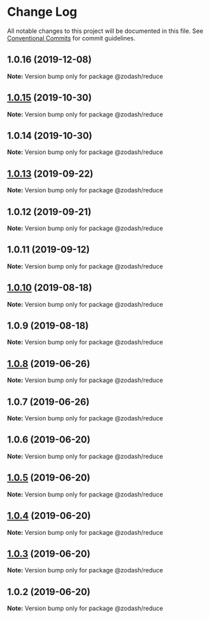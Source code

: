 # Change Log

All notable changes to this project will be documented in this file.
See [Conventional Commits](https://conventionalcommits.org) for commit guidelines.

## 1.0.16 (2019-12-08)

**Note:** Version bump only for package @zodash/reduce





## [1.0.15](https://github.com/zcorky/zodash/compare/@zodash/reduce@1.0.14...@zodash/reduce@1.0.15) (2019-10-30)

**Note:** Version bump only for package @zodash/reduce





## 1.0.14 (2019-10-30)

**Note:** Version bump only for package @zodash/reduce





## [1.0.13](https://github.com/zcorky/zodash/compare/@zodash/reduce@1.0.12...@zodash/reduce@1.0.13) (2019-09-22)

**Note:** Version bump only for package @zodash/reduce





## 1.0.12 (2019-09-21)

**Note:** Version bump only for package @zodash/reduce





## 1.0.11 (2019-09-12)

**Note:** Version bump only for package @zodash/reduce





## [1.0.10](https://github.com/zcorky/zodash/compare/@zodash/reduce@1.0.9...@zodash/reduce@1.0.10) (2019-08-18)

**Note:** Version bump only for package @zodash/reduce





## 1.0.9 (2019-08-18)

**Note:** Version bump only for package @zodash/reduce





## [1.0.8](https://github.com/zcorky/zodash/compare/@zodash/reduce@1.0.7...@zodash/reduce@1.0.8) (2019-06-26)

**Note:** Version bump only for package @zodash/reduce





## 1.0.7 (2019-06-26)

**Note:** Version bump only for package @zodash/reduce





## 1.0.6 (2019-06-20)

**Note:** Version bump only for package @zodash/reduce





## [1.0.5](https://github.com/zcorky/zodash/compare/@zodash/reduce@1.0.4...@zodash/reduce@1.0.5) (2019-06-20)

**Note:** Version bump only for package @zodash/reduce





## [1.0.4](https://github.com/zcorky/zodash/compare/@zodash/reduce@1.0.3...@zodash/reduce@1.0.4) (2019-06-20)

**Note:** Version bump only for package @zodash/reduce





## [1.0.3](https://github.com/zcorky/zodash/compare/@zodash/reduce@1.0.2...@zodash/reduce@1.0.3) (2019-06-20)

**Note:** Version bump only for package @zodash/reduce





## 1.0.2 (2019-06-20)

**Note:** Version bump only for package @zodash/reduce
